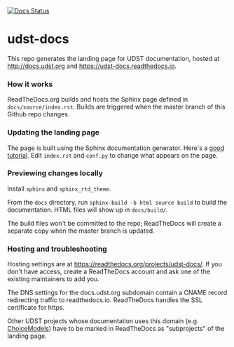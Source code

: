 [![Docs Status](https://readthedocs.org/projects/udst-docs/badge/?version=latest)](https://udst-docs.readthedocs.io)

# udst-docs

This repo generates the landing page for UDST documentation, hosted at http://docs.udst.org and https://udst-docs.readthedocs.io.

### How it works

ReadTheDocs.org builds and hosts the Sphinx page defined in `docs/source/index.rst`. Builds are triggered when the master branch of this Github repo changes.

### Updating the landing page

The page is built using the Sphinx documentation generator. Here's a [good tutorial](https://pythonhosted.org/an_example_pypi_project/sphinx.html). Edit `index.rst` and `conf.py` to change what appears on the page.

### Previewing changes locally

Install `sphinx` and `sphinx_rtd_theme`.

From the `docs` directory, run `sphinx-build -b html source build` to build the documentation. HTML files will show up in `docs/build/`.

The build files won't be committed to the repo; ReadTheDocs will create a separate copy when the master branch is updated.

### Hosting and troubleshooting

Hosting settings are at https://readthedocs.org/projects/udst-docs/. If you don't have access, create a ReadTheDocs account and ask one of the existing maintainers to add you.

The DNS settings for the docs.udst.org subdomain contain a CNAME record redirecting traffic to readthedocs.io. ReadTheDocs handles the SSL certificate for https. 

Other UDST projects whose documentation uses this domain (e.g. [ChoiceModels](http://docs.udst.org/projects/choicemodels/en/latest)) have to be marked in ReadTheDocs as "subprojects" of the landing page.
